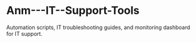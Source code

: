 # Anm---IT--Support-Tools
Automation scripts, IT troubleshooting guides, and monitoring dashboard for IT support.
